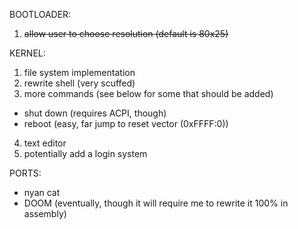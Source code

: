 BOOTLOADER:
1. ~~allow user to choose resolution (default is 80x25)~~

KERNEL:
1. file system implementation
2. rewrite shell (very scuffed)
3. more commands (see below for some that should be added)
  - shut down (requires ACPI, though)
  - reboot    (easy, far jump to reset vector (0xFFFF:0))
4. text editor
5. potentially add a login system

PORTS:
- nyan cat
- DOOM (eventually, though it will require me to rewrite it 100% in
        assembly)
